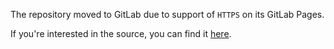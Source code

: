 The repository moved to GitLab due to support of `HTTPS` on its GitLab Pages.

If you're interested in the source, you can find it [here](https://gitlab.com/fuzzmz/fuzzmz.gitlab.io).
